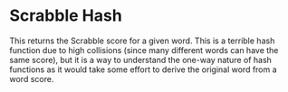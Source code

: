 # Scrabble Hash

This returns the Scrabble score for a given word. This is a terrible hash function due to high collisions (since many different words can have the same score), but it is a way to understand the one-way nature of hash functions as it would take some effort to derive the original word from a word score. 
